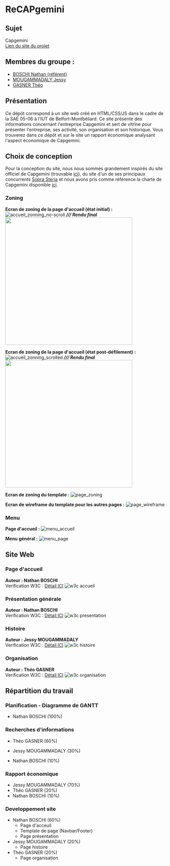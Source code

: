 # ReCAPgemini	
## Sujet	
Capgemini\
[Lien du site du projet](https://nathanboschi25.github.io/recapgemini/)
## Membres du groupe :	
 - [BOSCHI Nathan (référent)](mailto:nathan.boschi@edu.univ-fcomte.fr?subject=SAE_1_05_06)	
 - [MOUGAMMADALY Jessy](mailto:jessy.mougammadaly@edu.univ-fcomte.fr?subject=SAE_1_05_06)	
 - [GASNER Théo](mailto:theo.gasner@edu.univ-fcomte.fr?subject=SAE_1_05_06)	


## Présentation	
Ce dépôt correspond à un site web créé en HTML/CSS/JS dans le cadre de la SAÉ 05-06 à l'IUT de Belfort-Montbéliard. Ce site présente des informations concernant l'entreprise Capgemini et sert de vitrine pour présenter l'entreprise, ses activité, son organisation et son historique. Vous trouverez dans ce dépôt et sur le site un rapport économique analysant l'aspect économique de Capgemini.	

## Choix de conception	
Pour la conception du site, nous nous sommes grandement inspirés du site officiel de Capgemini (trouvable [ici](https://www.capgemini.com/fr-fr/)), du site d'un de ses principaux concurrents [Sopra Steria](https://www.soprasteria.fr/) et nous avons pris comme référence la charte de Capgemini disponible [ici](doc/charte_graphique.pdf).	

### Zoning	

**Ecran de zoning de la page d'accueil (état initial) :**
![accueil_zonning_no-scroll](doc/zoning_accueil_noscroll.drawio.png)
***/// Rendu final***
<br>
<img src="doc/rendu_noscroll.png" width="400px">

**Ecran de zoning de la page d'accueil (état post-défilement) :**
![accueil_zonning_scrolled](doc/zoning_accueil_scrolled.drawio.png)
***/// Rendu final***
<br>
<img src="doc/rendu_scroll.png" width="400px">

**Ecran de zoning du template :**
![page_zoning](doc/zoning_page.drawio.png)	

**Ecran de wireframe du template pour les autres pages :**
![page_wireframe](doc/wireframe_page_histoire.png)	

### Menu

**Page d'accueil :**
![menu_accueil](doc/menu.png)

**Menu général :**
![menu_page](doc/menu_page.png)

## Site Web
### Page d'accueil
**Auteur : Nathan BOSCHI**\
Verification W3C : [Détail ICI](https://validator.w3.org/nu/?showsource=yes&showoutline=yes&showimagereport=yes&doc=https%3A%2F%2Fnathanboschi25.github.io%2Frecapgemini%2F)
![w3c accueil](doc/w3c/accueil.png)

### Présentation générale
**Auteur : Nathan BOSCHI**\
Verification W3C : [Détail ICI](https://validator.w3.org/nu/?showsource=yes&showoutline=yes&showimagereport=yes&doc=https%3A%2F%2Fnathanboschi25.github.io%2Frecapgemini%2Fpresentation.html)
![w3c presentation](doc/w3c/presentation.png)

### Histoire
**Auteur : Jessy MOUGAMMADALY**\
Verification W3C : [Détail ICI](https://validator.w3.org/nu/?showsource=yes&showoutline=yes&showimagereport=yes&doc=https%3A%2F%2Fnathanboschi25.github.io%2Frecapgemini%2Fhistoire.html)
![w3c histoire](doc/w3c/histoire.png)

### Organisation
**Auteur : Théo GASNER**\
Verification W3C : [Détail ICI](https://validator.w3.org/nu/?showsource=yes&showoutline=yes&showimagereport=yes&doc=https%3A%2F%2Fnathanboschi25.github.io%2Frecapgemini%2Forganisation.html)
![w3c organisation](doc/w3c/organisation.png)

## Répartition du travail

### Planification - Diagramme de GANTT

- Nathan BOSCHI (100%)

### Recherches d'informations

- Théo GASNER (60%)
- Jessy MOUGAMMADALY (30%)

- Nathan BOSCHI (10%)

### Rapport économique

- Jessy MOUGAMMADALY (70%)
- Théo GASNER (20%)
- Nathan BOSCHI (10%)

### Developpement site

- Nathan BOSCHI (60%)
  - Page d'acceuil
  - Template de page (Navbar/Footer)
  - Page présentation
- Jessy MOUGAMMADALY (20%)
  - Page histoire
- Théo GASNER (20%)
  - Page organisation
